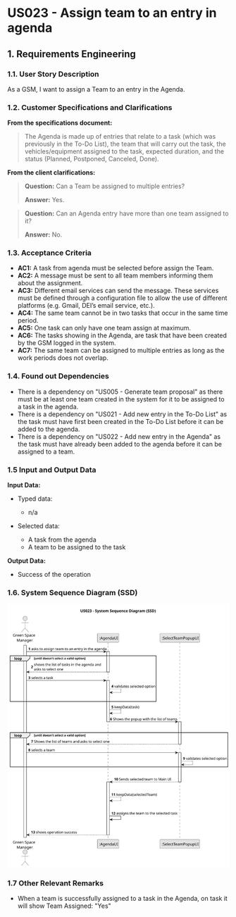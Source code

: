   # US023 - Assign team to an entry in agenda

## 1. Requirements Engineering

### 1.1. User Story Description

As a GSM, I want to assign a Team to an entry in the Agenda.

### 1.2. Customer Specifications and Clarifications 

**From the specifications document:**

>  The Agenda is made up of entries that relate to a task (which was previously in the To-Do List),
the team that will carry out the task, the vehicles/equipment assigned to
the task, expected duration, and the status (Planned, Postponed, Canceled,
Done).

**From the client clarifications:**

> **Question:** Can a Team be assigned to multiple entries?
>
> **Answer:** Yes.

> **Question:** Can an Agenda entry have more than one team assigned to it?
>
> **Answer:** No.


### 1.3. Acceptance Criteria

* **AC1:** A task from agenda must be selected before assign the Team.
* **AC2:** A message must be sent to all team members informing them about the assignment.
* **AC3:** Different email services can send the message. These services must be defined through a configuration file to allow the use of different platforms (e.g. Gmail, DEI’s email service, etc.).
* **AC4:** The same team cannot be in two tasks that occur in the same time period.
* **AC5:** One task can only have one team assign at maximum.
* **AC6:** The tasks showing in the Agenda, are task that have been created by the GSM logged in the system.
* **AC7:** The same team can be assigned to multiple entries as long as the work periods does not overlap.

### 1.4. Found out Dependencies

* There is a dependency on "US005 - Generate team proposal" as there must be at least one team created in the system for it to be assigned to a task in the agenda.
* There is a dependency on "US021 - Add new entry in the To-Do List" as the task must have first been created in the To-Do List before it can be added to the agenda. 
* There is a dependency on "US022 - Add new entry in the Agenda" as the task must have already been added to the agenda before it can be assigned to a team.


### 1.5 Input and Output Data

**Input Data:**

* Typed data:
  * n/a
  
* Selected data: 
  * A task from the agenda
  * A team to be assigned to the task

**Output Data:**

* Success of the operation

### 1.6. System Sequence Diagram (SSD)

![System Sequence Diagram](svg/us023-system-sequence-diagram.svg)



### 1.7 Other Relevant Remarks

* When a team is successfully assigned to a task in the Agenda, on task it will show Team Assigned: "Yes"